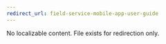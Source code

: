 ```yaml
---	
redirect_url: field-service-mobile-app-user-guide
---	
```


 No localizable content. File exists for redirection only.